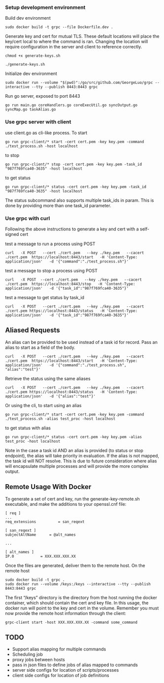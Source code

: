 ### Setup development environment
Build dev environment
```
sudo docker build -t grpc --file Dockerfile.dev .
```
Generate key and cert for mutual TLS. These default locations will place the key/cert local to where the command is ran. Changing the location will require configuration in the server and client to reference correctly.
```
chmod +x generate-keys.sh
```
```
./generate-keys.sh
```
Initialize dev environment
```
sudo docker run --volume "$(pwd)":/go/src/github.com/GeorgeLuo/grpc --interactive --tty --publish 8443:8443 grpc
```
Run go server, exposed to port 8443
```
go run main.go coreHandlers.go coreExecUtil.go syncOutput.go syncMap.go taskAlias.go
```

### Use grpc server with client
use client.go as cli-like process. To start

```
go run grpc-client/* start -cert cert.pem -key key.pem -command ./test_process.sh -host localhost
```
to stop
```
go run grpc-client/* stop -cert cert.pem -key key.pem -task_id "987f769fca40-3635" -host localhost
```
to get status
```
go run grpc-client/* status -cert cert.pem -key key.pem -task_id "987f769fca40-3635" -host localhost
```

The status subcommand also supports multiple task_ids in param. This is done by providing more than one task_id parameter.

### Use grpc with curl

Following the above instructions to generate a key and cert with a self-signed cert

test a message to run a process using POST
```
curl   -X POST   --cert ./cert.pem   --key ./key.pem   --cacert ./cert.pem  https://localhost:8443/start   -H 'Content-Type: application/json'   -d '{"command":"./test_process.sh"}'
```
test a message to stop a process using POST
```
curl   -X POST  --cert ./cert.pem   --key ./key.pem   --cacert ./cert.pem  https://localhost:8443/stop   -H 'Content-Type: application/json'   -d '{"task_id":"987f769fca40-3635"}'
```
test a message to get status by task_id
```
curl   -X POST   --cert ./cert.pem   --key ./key.pem   --cacert ./cert.pem https://localhost:8443/status   -H 'Content-Type: application/json'   -d '{"task_id":"987f769fca40-3635"}'
```

## Aliased Requests

An alias can be provided to be used instead of a task id for record. Pass an alias to start as a field of the body.

```
curl   -X POST   --cert ./cert.pem   --key ./key.pem   --cacert ./cert.pem  https://localhost:8443/start   -H 'Content-Type: application/json'   -d '{"command":"./test_process.sh", "alias":"test"}'
```

Retrieve the status using the same aliases
```
curl   -X POST   --cert ./cert.pem   --key ./key.pem   --cacert ./cert.pem https://localhost:8443/status   -H 'Content-Type: application/json'   -d '{"alias":"test"}'
```

Or using the cli, to start using an alias
```
go run grpc-client/* start -cert cert.pem -key key.pem -command ./test_process.sh -alias test_proc -host localhost
```
to get status with alias
```
go run grpc-client/* status -cert cert.pem -key key.pem -alias test_proc -host localhost
```

Note in the case a task id AND an alias is provided (to status or stop endpoint), the alias will take priority in evaluation. If the alias is not mapped, the task id will NOT resolve. This is due to future consideration where alias will encapsulate multiple processes and will provide the more complex output.

## Remote Usage With Docker

To generate a set of cert and key, run the generate-key-remote.sh executable, and make the additions to your openssl.cnf file:

```
[ req ]
...
req_extensions          = san_reqext

[ san_reqext ]
subjectAltName      = @alt_names

...

[ alt_names ]
IP.0            = XXX.XXX.XXX.XX
```

Once the files are generated, deliver them to the remote host. On the remote host

```
sudo docker build -t grpc .
sudo docker run --volume /keys:/keys --interactive --tty --publish 8443:8443 grpc
```

The first “/keys” directory is the directory from the host running the docker container, which should contain the cert and key file. In this usage, the docker run will point to the key and cert in the volume. Remember you must now provide the remote host information through the client:

```
grpc-client start -host XXX.XXX.XXX.XX -command some_command
```

## TODO

- Support alias mapping for multiple commands
- Scheduling job
- proxy jobs between hosts
- pass in json files to define jobs of alias mapped to commands
- server side configs for location of scripts/processes
- client side configs for location of job definitions
